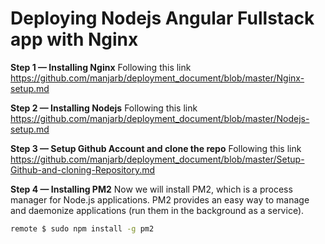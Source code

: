 # Deploying Nodejs Angular Fullstack app with Nginx

**Step 1 — Installing Nginx**
Following this link
https://github.com/manjarb/deployment_document/blob/master/Nginx-setup.md

**Step 2 — Installing Nodejs**
Following this link
https://github.com/manjarb/deployment_document/blob/master/Nodejs-setup.md

**Step 3 — Setup Github Account and clone the repo**
Following this link
https://github.com/manjarb/deployment_document/blob/master/Setup-Github-and-cloning-Repository.md

**Step 4 — Installing PM2**
Now we will install PM2, which is a process manager for Node.js applications. PM2 provides an easy way to manage and daemonize applications (run them in the background as a service).
```sh
remote $ sudo npm install -g pm2
```

